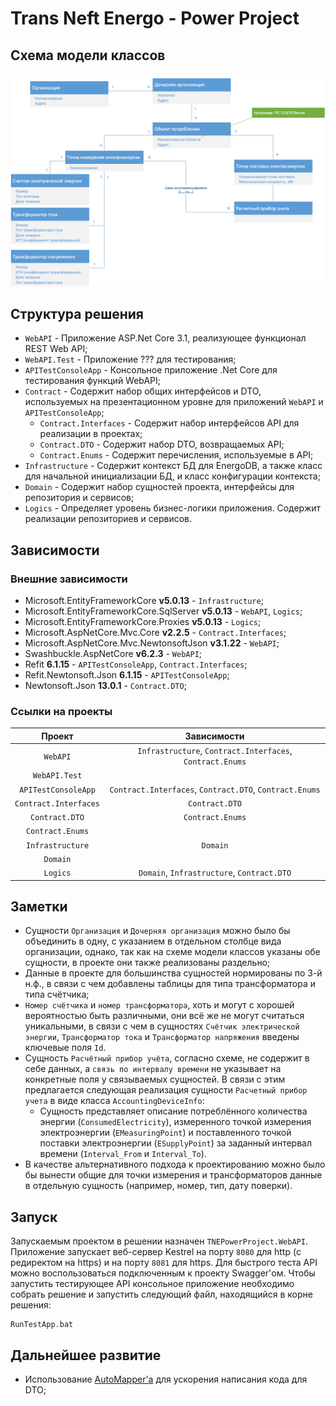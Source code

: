 Trans Neft Energo - Power Project
==============================

## Схема модели классов
![Схема модели](./assets/images/datascheme.png)

## Структура решения
+ `WebAPI` - Приложение ASP.Net Core 3.1, реализующее функционал REST Web API;
+ `WebAPI.Test` - Приложение ??? для тестирования;
+ `APITestConsoleApp` - Консольное приложение .Net Core для тестирования функций WebAPI;
+ `Contract` - Содержит набор общих интерфейсов и DTO, используемых на презентационном уровне для приложений `WebAPI` и `APITestConsoleApp`;
    + `Contract.Interfaces` - Содержит набор интерфейсов API для реализации в проектах;
    + `Contract.DTO` - Содержит набор DTO, возвращаемых API;
    + `Contract.Enums` - Содержит перечисления, используемые в API;
+ `Infrastructure` - Содержит контекст БД для EnergoDB, а также класс для начальной инициализации БД, и класс конфигурации контекста;
+ `Domain` - Содержит набор сущностей проекта, интерфейсы для репозитория и сервисов;
+ `Logics` - Определяет уровень бизнес-логики приложения. Содержит реализации репозиториев и сервисов.

## Зависимости

### Внешние зависимости

+ Microsoft.EntityFrameworkCore **v5.0.13** - `Infrastructure`;
+ Microsoft.EntityFrameworkCore.SqlServer **v5.0.13** - `WebAPI`, `Logics`;
+ Microsoft.EntityFrameworkCore.Proxies **v5.0.13** - `Logics`;
+ Microsoft.AspNetCore.Mvc.Core **v2.2.5** - `Contract.Interfaces`;
+ Microsoft.AspNetCore.Mvc.NewtonsoftJson **v3.1.22** - `WebAPI`;
+ Swashbuckle.AspNetCore **v6.2.3** - `WebAPI`;
+ Refit **6.1.15** - `APITestConsoleApp`, `Contract.Interfaces`;
+ Refit.Newtonsoft.Json **6.1.15** - `APITestConsoleApp`;
+ Newtonsoft.Json **13.0.1** - `Contract.DTO`;


### Ссылки на проекты

| Проект | Зависимости |
| :---: | :---: |
| `WebAPI`             | `Infrastructure`, `Contract.Interfaces`, `Contract.Enums` |
| `WebAPI.Test`        | |
| `APITestConsoleApp` | `Contract.Interfaces`, `Contract.DTO`, `Contract.Enums` |
| `Contract.Interfaces` | `Contract.DTO` |
| `Contract.DTO`       | `Contract.Enums` |
| `Contract.Enums`     | |
| `Infrastructure`      | `Domain` |
| `Domain`              | |
| `Logics`              | `Domain`, `Infrastructure`, `Contract.DTO` |

## Заметки
+ Сущности `Организация` и `Дочерняя организация` можно было бы объединить в одну, с указанием в отдельном столбце вида организации, однако, так как на схеме модели классов указаны обе сущности, в проекте они также реализованы раздельно;
+ Данные в проекте для большинства сущностей нормированы по 3-й н.ф., в связи с чем добавлены таблицы для типа трансформатора и типа счётчика;
+ `Номер счётчика` и `номер трансформатора`, хоть и могут с хорошей вероятностью быть различными, они всё же не могут считаться уникальными, в связи с чем в сущностях `Счётчик электрической энергии`, `Трансформатор тока` и `Трансформатор напряжения` введены ключевые поля `Id`.
+ Сущность `Расчётный прибор учёта`, согласно схеме, не содержит в себе данных, а `связь по интервалу времени` не указывает на конкретные поля у связываемых сущностей. В связи с этим предлагается следующая реализация сущности `Расчетный прибор учета` в виде класса `AccountingDeviceInfo`:
    + Сущность представляет описание потреблённого количества энергии (`ConsumedElectricity`), измеренного точкой измерения электроэнергии (`EMeasuringPoint`) и поставленного точкой поставки электроэнергии (`ESupplyPoint`) за заданный интервал времени (`Interval_From` и `Interval_To`).
+ В качестве альтернативного подхода к проектированию можно было бы вынести общие для точки измерения и трансформаторов данные в отдельную сущность (например, номер, тип, дату поверки).

## Запуск
Запускаемым проектом в решении назначен `TNEPowerProject.WebAPI`. Приложение запускает веб-сервер Kestrel на порту `8080` для http (с редиректом на https) и на порту `8081` для https. Для быстрого теста API можно воспользоваться подключенным к проекту Swagger'ом. Чтобы запустить тестирующее API консольное приложение необходимо собрать решение и запустить следующий файл, находящийся в корне решения:

```(txt)
RunTestApp.bat
```

## Дальнейшее развитие
+ Использование [AutoMapper'a](https://automapper.org/) для ускорения написания кода для DTO;